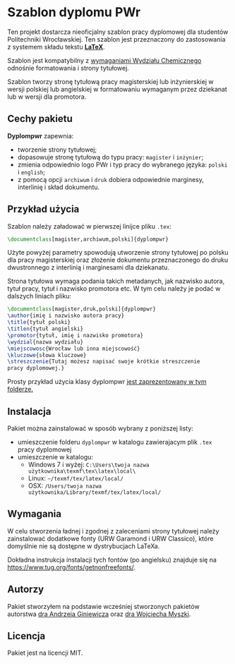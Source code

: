 # Szablon dyplomu PWr

Ten projekt dostarcza nieoficjalny szablon pracy dyplomowej dla studentów
Politechniki Wrocławskiej. Ten szablon jest przeznaczony do zastosowania z
systemem składu tekstu [**LaTeX**](https://pl.wikipedia.org/wiki/LaTeX).

Szablon jest kompatybilny z [wymaganiami Wydziału
Chemicznego](http://www.wch.pwr.edu.pl/druki_dyplomanci,11.dhtml) odnośnie
formatowania i strony tytułowej.

Szablon tworzy stronę tytułową pracy magisterskiej lub inżynierskiej w wersji
polskiej lub angielskiej w formatowaniu wymaganym przez dziekanat lub w wersji
dla promotora.

## Cechy pakietu

__Dyplompwr__ zapewnia:
* tworzenie strony tytułowej;
* dopasowuje stronę tytułową do typu pracy: `magister` i `inżynier`;
* zmienia odpowiednio logo PWr i typ pracy do wybranego języka: `polski` i
  `english`;
* z pomocą opcji `archiwum` i `druk` dobiera odpowiednie marginesy, interlinię
  i skład dokumentu.


## Przykład użycia

Szablon należy załadować w pierwszej linijce pliku `.tex`:
```latex
\documentclass[magister,archiwum,polski]{dyplompwr}
```
Użyte powyżej parametry spowodują utworzenie strony tytułowej po polsku dla
pracy magisterskiej oraz złożenie dokumentu przeznaczonego do druku
dwustronnego z interlinią i marginesami dla dziekanatu.

Strona tytułowa wymaga podania takich metadanych, jak nazwisko autora, tytuł
pracy, tytuł i nazwisko promotora etc. W tym celu należy je podać w dalszych
liniach pliku:
```latex
\documentclass[magister,druk,polski]{dyplompwr}
\author{imię i nazwisko autora pracy}
\title{tytuł polski}
\titlen{tytuł angielski}
\promotor{tytuł, imię i nazwisko promotora}
\wydzial{nazwa wydziału}
\miejscowosc{Wrocław lub inna miejscowość}
\kluczowe{słowa kluczowe}
\streszczenie{Tutaj możesz napisać swoje krótkie streszczenie
pracy dyplomowej.}
```

Prosty przykład użycia klasy dyplompwr [jest zaprezentowany w tym
folderze.](https://github.com/rkubosz/dyplompwr/tree/master/examples/simple_example) 

## Instalacja

Pakiet można zainstalować w sposób wybrany z poniższej listy:
* umieszczenie folderu `dyplompwr` w katalogu zawierajacym plik `.tex` pracy dyplomowej
* umieszczenie w katalogu:
    * Windows 7 i wyżej:  `C:\Users\twoja nazwa użytkownika\texmf\tex\latex\local\`
    * Linux:    `~/texmf/tex/latex/local/`
    * OSX:      `/Users/twoja nazwa użytkownika/Library/texmf/tex/latex/local/`

## Wymagania

W celu stworzenia ładnej i zgodnej z zaleceniami strony tytułowej należy
zainstalować dodatkowe fonty (URW Garamond i URW Classico), które domyślnie nie
są dostępne w dystrybucjach LaTeXa. 

Dokładna instrukcja instalacji tych fontów (po angielsku) znajduje się na
https://www.tug.org/fonts/getnonfreefonts/.
    
## Autorzy

Pakiet stworzyłem na podstawie wcześniej stworzonych pakietów autorstwa
[dra Andrzeja Giniewicza](https://github.com/aginiewicz/pwrmgr) oraz [dra
Wojciecha Myszki](https://kmim.wm.pwr.edu.pl/myszka/projekty/klasa-do-skladu-pracy-dyplomowej-magisterskiej-i-inzynierskiej-na-wydziale-mechanicznym-politechniki-wroclawskiej/).

## Licencja

Pakiet jest na licencji MIT.

